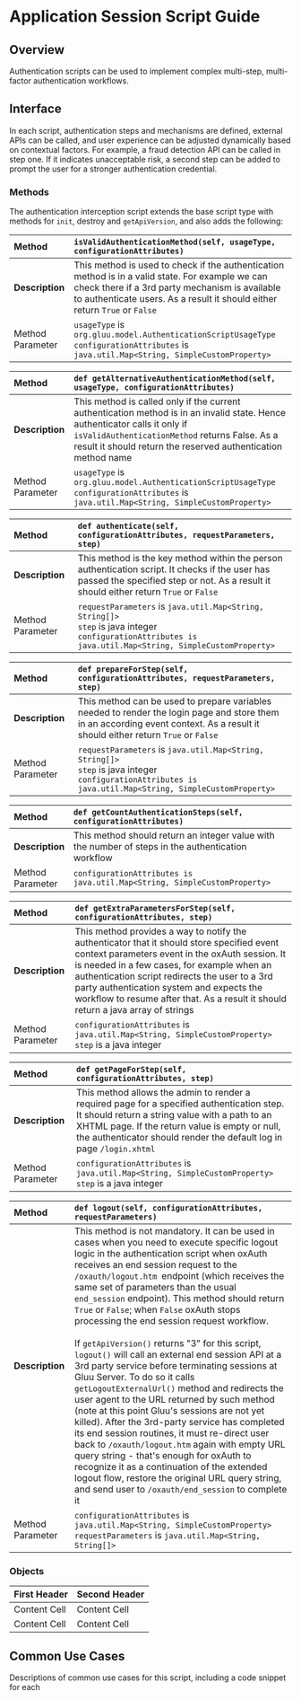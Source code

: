 # Application Session Script Guide

## Overview

Authentication scripts can be used to implement complex multi-step, multi-factor authentication workflows.

## Interface

In each script, authentication steps and mechanisms are defined, external APIs can be called, and user experience can be adjusted dynamically based on contextual factors. For example, a fraud detection API can be called in step one. If it indicates unacceptable risk, a second step can be added to prompt the user for a stronger authentication credential.

### Methods

The authentication interception script extends the base script type with methods for `init`, destroy and `getApiVersion`, and also adds the following:

| Method        | `isValidAuthenticationMethod(self, usageType, configurationAttributes)`|
| :------------- | :------------- |
| **Description**  | This method is used to check if the authentication method is in a valid state. For example we can check there if a 3rd party mechanism is available to authenticate users. As a result it should either return `True` or `False`|
| Method Parameter | `usageType` is `org.gluu.model.AuthenticationScriptUsageType` <br/>`configurationAttributes` is `java.util.Map<String, SimpleCustomProperty>`|

| Method        | `def getAlternativeAuthenticationMethod(self, usageType, configurationAttributes)`|
| :------------- | :------------- |
| **Description**  | This method is called only if the current authentication method is in an invalid state. Hence authenticator calls it only if `isValidAuthenticationMethod` returns False. As a result it should return the reserved authentication method name |
| Method Parameter | `usageType` is `org.gluu.model.AuthenticationScriptUsageType` <br/>`configurationAttributes` is `java.util.Map<String, SimpleCustomProperty>`|

| Method        | `def authenticate(self, configurationAttributes, requestParameters, step)`|
| :------------- | :------------- |
| **Description**  | This method is the key method within the person authentication script. It checks if the user has passed the specified step or not. As a result it should either return `True` or `False` |
| Method Parameter | `requestParameters` is `java.util.Map<String, String[]>` <br/>`step` is java integer <br/>`configurationAttributes is java.util.Map<String, SimpleCustomProperty>`|

| Method        | `def prepareForStep(self, configurationAttributes, requestParameters, step)`|
| :------------- | :------------- |
| **Description**  | This method can be used to prepare variables needed to render the login page and store them in an according event context. As a result it should either return `True` or `False` |
| Method Parameter | `requestParameters` is `java.util.Map<String, String[]>` <br/>`step` is java integer <br/>`configurationAttributes is java.util.Map<String, SimpleCustomProperty>`|

| Method        | `def getCountAuthenticationSteps(self, configurationAttributes)`|
| :------------- | :------------- |
| **Description**  | This method should return an integer value with the number of steps in the authentication workflow|
| Method <br/>Parameter | `configurationAttributes is java.util.Map<String, SimpleCustomProperty>`|


| Method        | `def getExtraParametersForStep(self, configurationAttributes, step)`|
| :------------- | :------------- |
| **Description**  | This method provides a way to notify the authenticator that it should store specified event context parameters event in the oxAuth session. It is needed in a few cases, for example when an authentication script redirects the user to a 3rd party authentication system and expects the workflow to resume after that. As a result it should return a java array of strings |
| Method Parameter | `configurationAttributes` is `java.util.Map<String, SimpleCustomProperty>` <br/> `step` is a java integer|

| Method        | `def getPageForStep(self, configurationAttributes, step)`|
| :------------- | :------------- |
| **Description**  | This method allows the admin to render a required page for a specified authentication step. It should return a string value with a path to an XHTML page. If the return value is empty or null, the authenticator should render the default log in page `/login.xhtml`|
| Method Parameter | `configurationAttributes` is `java.util.Map<String, SimpleCustomProperty>` <br/> `step` is a java integer|

| Method        | `def logout(self, configurationAttributes, requestParameters)`|
| :------------- | :------------- |
| **Description**  | This method is not mandatory. It can be used in cases when you need to execute specific logout logic in the authentication script when oxAuth receives an end session request to the `/oxauth/logout.htm `endpoint (which receives the same set of parameters than the usual `end_session` endpoint). This method should return `True` or `False`; when `False` oxAuth stops processing the end session request workflow.<br/> <br/> If `getApiVersion()` returns "3" for this script, `logout()` will call an external end session API at a 3rd party service before terminating sessions at Gluu Server. To do so it calls `getLogoutExternalUrl()` method and redirects the user agent to the URL returned by such method (note at this point Gluu's sessions are not yet killed). After the 3rd-party service has completed its end session routines, it must re-direct user back to `/oxauth/logout.htm` again with empty URL query string - that's enough for oxAuth to recognize it as a continuation of the extended logout flow, restore the original URL query string, and send user to `/oxauth/end_session` to complete it|
| Method Parameter | `configurationAttributes` is `java.util.Map<String, SimpleCustomProperty>` <br/> `requestParameters` is `java.util.Map<String, String[]>`|


### Objects

| First Header  | Second Header |
| ------------- | ------------- |
| Content Cell  | Content Cell  |
| Content Cell  | Content Cell  |

## Common Use Cases

Descriptions of common use cases for this script, including a code snippet for each
